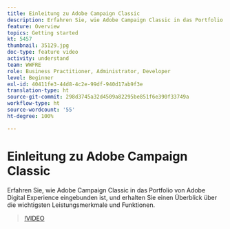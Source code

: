 ```yaml
---
title: Einleitung zu Adobe Campaign Classic
description: Erfahren Sie, wie Adobe Campaign Classic in das Portfolio von Adobe Digital Experience eingebunden ist, und erhalten Sie einen Überblick über die wichtigsten Leistungsmerkmale und Funktionen.
feature: Overview
topics: Getting started
kt: 5457
thumbnail: 35129.jpg
doc-type: feature video
activity: understand
team: WWFRE
role: Business Practitioner, Administrator, Developer
level: Beginner
exl-id: 40411fe3-44d8-4c2e-99df-940d17ab9f3e
translation-type: ht
source-git-commit: 298d3745a32d4509a82295be851f6e390f33749a
workflow-type: ht
source-wordcount: '55'
ht-degree: 100%

---
```


# Einleitung zu Adobe Campaign Classic

Erfahren Sie, wie Adobe Campaign Classic in das Portfolio von Adobe Digital Experience eingebunden ist, und erhalten Sie einen Überblick über die wichtigsten Leistungsmerkmale und Funktionen.

>[!VIDEO](https://video.tv.adobe.com/v/35129?quality=12)
